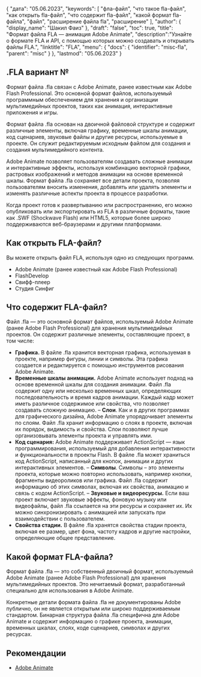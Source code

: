 {
"дата": "05.06.2023",
  "keywords": [
"фла-файл",
"что такое fla-файл",
"как открыть fla-файл",
"что содержит fla-файл",
"какой формат fla-файла",
"файл",
"расширение файла fla",
"расширение"
],
  "author": {
"display_name": "Шакил Фаиз"
},
"draft": "false",
"toc": true,
"title": "Формат файла FLA — анимация Adobe Animate",
  "description":"Узнайте о формате FLA и API, с помощью которых можно создавать и открывать файлы FLA.",
"linktitle": "FLA",
  "menu": {
    "docs": {
      "identifier": "misc-fla",
"parent": "misc"
}
},
"lastmod": "05.06.2023"
}

## .FLA вариант №

Формат файла .fla связан с Adobe Animate, ранее известным как Adobe Flash Professional. Это основной формат файлов, используемый программным обеспечением для хранения и организации мультимедийных проектов, таких как анимация, интерактивные приложения и игры.

Формат файла .fla основан на двоичной файловой структуре и содержит различные элементы, включая графику, временные шкалы анимации, код сценариев, звуковые файлы и другие ресурсы, используемые в проекте. Он служит редактируемым исходным файлом для создания и создания мультимедийного контента.

Adobe Animate позволяет пользователям создавать сложные анимации и интерактивные эффекты, используя комбинацию векторной графики, растровых изображений и методов анимации на основе временной шкалы. Формат файла .fla сохраняет все детали проекта, позволяя пользователям вносить изменения, добавлять или удалять элементы и изменять различные аспекты проекта в процессе разработки.

Когда проект готов к развертыванию или распространению, его можно опубликовать или экспортировать из FLA в различные форматы, такие как .SWF (Shockwave Flash) или HTML5, которые более широко поддерживаются веб-браузерами и другими платформами.

## Как открыть FLA-файл?

Вы можете открыть файл FLA, используя одно из следующих программ.

- Adobe Animate (ранее известный как Adobe Flash Professional)
- FlashDevelop
- Свифф-плеер
- Студия Синфиг

## Что содержит FLA-файл?

Файл .fla — это основной формат файлов, используемый Adobe Animate (ранее Adobe Flash Professional) для хранения мультимедийных проектов. Он содержит различные элементы, составляющие проект, в том числе:

- **Графика.** В файле .fla хранится векторная графика, используемая в проекте, например фигуры, линии и символы. Эта графика создается и редактируется с помощью инструментов рисования Adobe Animate.
- **Временные шкалы анимации.** Adobe Animate использует подход на основе временной шкалы для создания анимации. Файл .fla содержит одну или несколько временных шкал, определяющих последовательность и время кадров анимации. Каждый кадр может иметь различное содержимое или свойства, что позволяет создавать сложную анимацию.
– **Слои**. Как и в других программах для графического дизайна, Adobe Animate упорядочивает элементы по слоям. Файл .fla хранит информацию о слоях в проекте, включая их порядок, видимость и свойства. Слои позволяют лучше организовывать элементы проекта и управлять ими.
- **Код сценария:** Adobe Animate поддерживает ActionScript — язык программирования, используемый для добавления интерактивности и функциональности в проекты Flash. В файле .fla может храниться код ActionScript, написанный для кнопок, анимации и других интерактивных элементов.
– **Символы**. Символы – это элементы проекта, которые можно повторно использовать, например кнопки, фрагменты видеороликов или графика. Файл .fla содержит информацию об этих символах, включая их свойства, анимацию и связь с кодом ActionScript.
– **Звуковые и видеоресурсы.** Если ваш проект включает звуковые эффекты, фоновую музыку или видеофайлы, файл .fla ссылается на эти ресурсы и сохраняет их. Их можно синхронизировать с анимацией или запускать при взаимодействии с пользователем.
- **Свойства стадии.** В файле .fla хранятся свойства стадии проекта, включая ее размер, цвет фона, частоту кадров и другие настройки, определяющие общее представление.

## Какой формат FLA-файла?

Формат файла .fla — это собственный двоичный формат, используемый Adobe Animate (ранее Adobe Flash Professional) для хранения мультимедийных проектов. Это нечитаемый формат, разработанный специально для использования в Adobe Animate.

Конкретные детали формата файла .fla не документированы Adobe публично, он не является открытым или широко поддерживаемым стандартом. Бинарная структура файла .fla специфична для Adobe Animate и содержит информацию о графике проекта, анимации, временных шкалах, слоях, коде сценариев, символах и других ресурсах.

## Рекомендации
* [Adobe Animate](https://en.wikipedia.org/wiki/Adobe_Animate)

